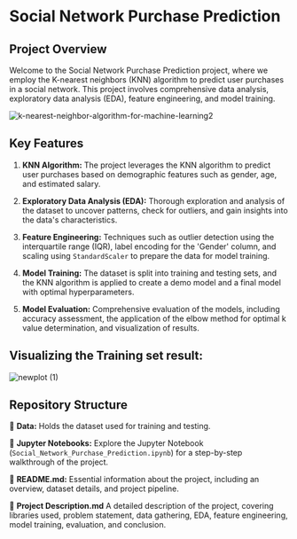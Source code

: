 # Social Network Purchase Prediction

## Project Overview

Welcome to the Social Network Purchase Prediction project, where we employ the K-nearest neighbors (KNN) algorithm to predict user purchases in a social network. This project involves comprehensive data analysis, exploratory data analysis (EDA), feature engineering, and model training.

![k-nearest-neighbor-algorithm-for-machine-learning2](https://github.com/Yogendra-Wadkar/Telecom-Customer-Churn-Prediction-Using-Machine-Learning/assets/134367735/0b340999-0d57-4b94-9fd8-4fb7df0b89db)


## Key Features

1. **KNN Algorithm:** The project leverages the KNN algorithm to predict user purchases based on demographic features such as gender, age, and estimated salary.

2. **Exploratory Data Analysis (EDA):** Thorough exploration and analysis of the dataset to uncover patterns, check for outliers, and gain insights into the data's characteristics.

3. **Feature Engineering:** Techniques such as outlier detection using the interquartile range (IQR), label encoding for the 'Gender' column, and scaling using `StandardScaler` to prepare the data for model training.

4. **Model Training:** The dataset is split into training and testing sets, and the KNN algorithm is applied to create a demo model and a final model with optimal hyperparameters.

5. **Model Evaluation:** Comprehensive evaluation of the models, including accuracy assessment, the application of the elbow method for optimal k value determination, and visualization of results.

## Visualizing the Training set result:
![newplot (1)](https://github.com/Yogendra-Wadkar/Telecom-Customer-Churn-Prediction-Using-Machine-Learning/assets/134367735/c6483926-4b06-4f83-97d6-92b20a023463)

## Repository Structure

📁 **Data:** Holds the dataset used for training and testing.

📁 **Jupyter Notebooks:** Explore the Jupyter Notebook (`Social_Network_Purchase_Prediction.ipynb`) for a step-by-step walkthrough of the project.

📁 **README.md:** Essential information about the project, including an overview, dataset details, and project pipeline.

📁 **Project Description.md**  A detailed description of the project, covering libraries used, problem statement, data gathering, EDA, feature engineering, model training, evaluation, and conclusion.
